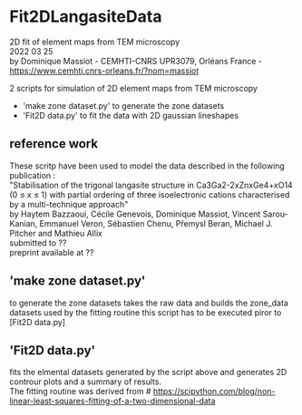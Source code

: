 # Fit2DLangasiteData

2D fit of element maps from TEM microscopy  
2022 03 25  
by Dominique Massiot - CEMHTI-CNRS UPR3079, Orléans France - https://www.cemhti.cnrs-orleans.fr/?nom=massiot   

2 scripts for simulation of 2D element maps from TEM microscopy
  + 'make zone dataset.py' to generate the zone datasets
  + 'Fit2D data.py' to fit the data with 2D gaussian lineshapes

## reference work

These scritp have been used to model the data described in the following publication :  
"Stabilisation of the trigonal langasite structure in Ca3Ga2-2xZnxGe4+xO14 (0 ≤ x ≤ 1) with partial ordering of three isoelectronic cations characterised by a multi-technique approach"  
by Haytem Bazzaoui, Cécile Genevois, Dominique Massiot, Vincent Sarou-Kanian, Emmanuel Veron, Sébastien Chenu, Přemysl Beran, Michael J. Pitcher and Mathieu Allix  
submitted to ??  
preprint available at ??

## 'make zone dataset.py'

to generate the zone datasets
takes the raw data and builds the zone_data datasets used by the fitting routine
this script has to be executed piror to [Fit2D data.py]

## 'Fit2D data.py' 
fits the elmental datasets generated by the script above and generates 2D controur plots and a summary of results.  
The fitting routine was derived from # https://scipython.com/blog/non-linear-least-squares-fitting-of-a-two-dimensional-data

